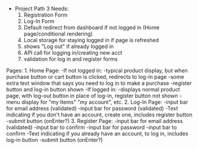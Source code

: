 * Project Path 3 
Needs:
    1. Registration Form
    2. Log-In Form
    3. Default redirect from dashboard if not logged in (Home page/conditional rendering)
    4. Local storage for staying logged in if page is refreshed
    5. shows "Log out" if already logged in
    6. API call for logging in/creating new acct
    7. validation for log in and register forms

Pages:
    1. Home Page:
        -If not logged in:
            -typical product display, but when purchase button or cart button is clicked, redirects to log-in page
            -some extra text window that says you need to log in to make a purchase
            -register button and log-in button shown
        -If logged in: 
            -displays normal product page, with log-out button in place of log-in, register button not shown
            -menu display for "my Items" "my account", etc. 
    2. Log-In Page:
        -input bar for email address (validated)
        -input bar for password (validated)
        -Text indicating if you don't have an account, create one, includes register button
        -submit button (onEnter?)
    3. Register Page:
        -input bar for email address (validated)
        -input bar to confirm
        -input bar for password
        -input bar to confirm
        -Text indicating if you already have an account, to log in, includes log-in button
        -submit button (onEnter?)


